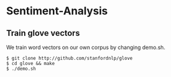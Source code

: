 # Sentiment-Analysis

## Train glove vectors
We train word vectors on our own corpus by changing demo.sh.

    $ git clone http://github.com/stanfordnlp/glove
    $ cd glove && make
    $ ./demo.sh
